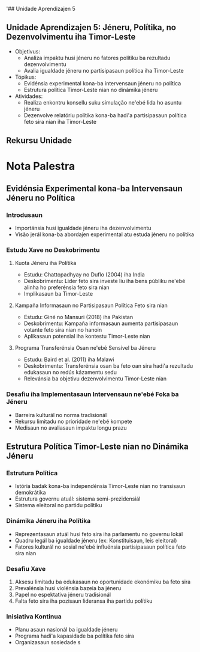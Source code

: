 '## Unidade Aprendizajen 5

## Unidade Aprendizajen 5: Jéneru, Polítika, no Dezenvolvimentu iha Timor-Leste
- Objetivus:
  * Analiza impaktu husi jéneru no fatores polítiku ba rezultadu dezenvolvimentu
  * Avalia igualdade jéneru no partisipasaun política iha Timor-Leste
- Tópikus:
  * Evidénsia experimental kona-ba intervensaun jéneru no política
  * Estrutura política Timor-Leste nian no dinâmika jéneru
- Atividades:
  * Realiza enkontru konsellu suku simulação ne'ebé lida ho asuntu jéneru
  * Dezenvolve relatóriu polítika kona-ba hadi'a partisipasaun política feto sira nian iha Timor-Leste

## Rekursu Unidade

# Nota Palestra

## Evidénsia Experimental kona-ba Intervensaun Jéneru no Política

### Introdusaun
- Importánsia husi igualdade jéneru iha dezenvolvimentu
- Visão jerál kona-ba abordajen experimental atu estuda jéneru no polítika

### Estudu Xave no Deskobrimentu
1. Kuota Jéneru iha Polítika
   - Estudu: Chattopadhyay no Duflo (2004) iha India
   - Deskobrimentu: Lider feto sira investe liu iha bens públiku ne'ebé alinha ho preferénsia feto sira nian
   - Implikasaun ba Timor-Leste

2. Kampaña Informasaun no Partisipasaun Política Feto sira nian
   - Estudu: Giné no Mansuri (2018) iha Pakistan
   - Deskobrimentu: Kampaña informasaun aumenta partisipasaun votante feto sira nian no hanoin
   - Aplikasaun potensial iha kontestu Timor-Leste nian

3. Programa Transferénsia Osan ne'ebé Sensível ba Jéneru
   - Estudu: Baird et al. (2011) iha Malawi
   - Deskobrimentu: Transferénsia osan ba feto oan sira hadi'a rezultadu edukasaun no redús kázamentu sedu
   - Relevánsia ba objetivu dezenvolvimentu Timor-Leste nian

### Desafiu iha Implementasaun Intervensaun ne'ebé Foka ba Jéneru
- Barreira kulturál no norma tradisionál
- Rekursu limitadu no prioridade ne'ebé kompete
- Medisaun no avaliasaun impaktu longu prazu

## Estrutura Política Timor-Leste nian no Dinámika Jéneru

### Estrutura Política
- Istória badak kona-ba independénsia Timor-Leste nian no transisaun demokrátika
- Estrutura governu atuál: sistema semi-prezidensiál
- Sistema eleitoral no partidu polítiku

### Dinámika Jéneru iha Polítika
- Reprezentasaun atuál husi feto sira iha parlamentu no governu lokál
- Quadru legál ba igualdade jéneru (ex: Konstituisaun, leis eleitoral)
- Fatores kulturál no sosial ne'ebé influénsia partisipasaun política feto sira nian

### Desafiu Xave
1. Aksesu limitadu ba edukasaun no oportunidade ekonómiku ba feto sira
2. Prevalénsia husi violénsia bazeia ba jéneru
3. Papel no espektativa jéneru tradisionál
4. Falta feto sira iha pozisaun lideransa iha partidu polítiku

### Inisiativa Kontinua
- Planu asaun nasionál ba igualdade jéneru
- Programa hadi'a kapasidade ba polítika feto sira
- Organizasaun sosiedade s